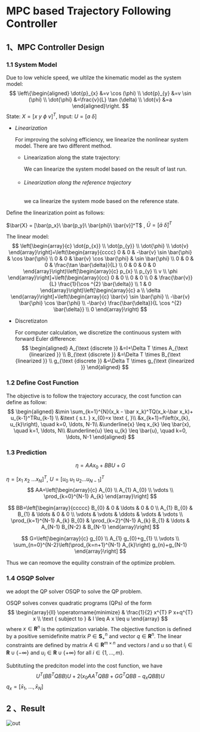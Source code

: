 # MPC based Trajectory Following  Controller

## 1、MPC Controller Design

### 1.1 System Model 

Due to low vehicle speed, we ultilze the kinematic model as the system model:
$$
\left\{\begin{aligned}
\dot{p}_{x} &=v \cos (\phi) \\
\dot{p}_{y} &=v \sin (\phi) \\
\dot{\phi} &=\frac{v}{L} \tan (\delta) \\
\dot{v} &=a
\end{aligned}\right.
$$
State: $X = [x\ y \ \phi\ v]^T$, Input: $U = [a\ \delta]$

- $Linearization$

  For improving the solving efficiency, we linearize the nonlinear system model. There are two different method.

  - Linearization along the state trajectory:

    We can linearize the system model based on the result of last run.

  - ###### Linearization along the reference trajectory

    we ca linearize the system mode based on the reference state.

Define the linearization point as follows:

$\bar{X} = [\bar{p_x}\ \bar{p_y}\ \bar{phi}\ \bar{v}]^T$ ,	$\bar{U} = [\bar{a}\ \bar{\delta}]^T$

The linear model:
$$
\left[\begin{array}{c}
\dot{p_{x}} \\
\dot{p_{y}} \\
\dot{\phi} \\
\dot{v}
\end{array}\right]=\left(\begin{array}{cccc}
0 & 0 & -\bar{v} \sin \bar{\phi} & \cos \bar{\phi} \\
0 & 0 & \bar{v} \cos \bar{\phi} & \sin \bar{\phi} \\
0 & 0 & 0 & \frac{\tan \bar{\delta}}{L} \\
0 & 0 & 0 & 0
\end{array}\right)\left[\begin{array}{c}
p_{x} \\
p_{y} \\
v \\
\phi
\end{array}\right]+\left(\begin{array}{cc}
0 & 0 \\
0 & 0 \\
0 & \frac{\bar{v}}{L} \frac{1}{\cos ^{2} \bar{\delta}} \\
1 & 0
\end{array}\right)\left[\begin{array}{c}
a \\
\delta
\end{array}\right]+\left(\begin{array}{c}
\bar{v} \sin \bar{\phi} \\
-\bar{v} \bar{\phi} \cos \bar{\phi} \\
-\bar{v} \frac{\bar{\delta}}{L \cos ^{2} \bar{\delta}} \\
0
\end{array}\right)
$$

- Discretizaton

  For computer calculation, we discretize the continuous system with forward Euler difference:
  $$
  \begin{aligned}
  A_{\text {discrete }} &=I+\Delta T \times A_{\text {linearized }} \\
  B_{\text {discrete }} &=\Delta T \times B_{\text {linearized }} \\
  g_{\text {discrete }} &=\Delta T \times g_{\text {linearized }}
  \end{aligned}
  $$

### 1.2 Define Cost Function

The objective is to follow the trajectory accuracy, the cost function can define as follow:
$$
\begin{aligned}
&\min \sum_{k=1}^{N}(x_k - \bar x_k)^TQ(x_k-\bar x_k)+ u_{k-1}^TRu_{k-1} \\
&\text { s.t. } x_{0}=x \text {, }\\
&x_{k+1}=f\left(x_{k}, u_{k}\right), \quad k=0, \ldots, N-1\\
&\underline{x} \leq x_{k} \leq \bar{x}, \quad k=1, \ldots, N\\
&\underline{u} \leq u_{k} \leq \bar{u}, \quad k=0, \ldots, N-1
\end{aligned}
$$

### 1.3 Prediction

$$
\eta = AA x_0 + BBU +G
$$

$\eta = [x_1\ x_2 \ ... x_N]^T$, $U = [u_0\ u_1 \ u_2 ... u_{N-1}]^T$
$$
AA=\left[\begin{array}{c}
A_{0} \\
A_{1} A_{0} \\
\vdots \\
\prod_{k=0}^{N-1} A_{k}
\end{array}\right]
$$

$$
BB=\left[\begin{array}{ccccc}
B_{0} & 0 & \ldots & 0 & 0 \\
A_{1} B_{0} & B_{1} & \ldots & 0 & 0 \\
\vdots & \vdots & \ddots & \vdots & \vdots \\
\prod_{k=1}^{N-1} A_{k} B_{0} & \prod_{k=2}^{N-1} A_{k} B_{1} & \ldots & A_{N-1} B_{N-2} & B_{N-1}
\end{array}\right]
$$

$$
G=\left[\begin{array}{c}
g_{0} \\
A_{1} g_{0}+g_{1} \\
\vdots \\
\sum_{n=0}^{N-2}\left(\prod_{k=n+1}^{N-1} A_{k}\right) g_{n}+g_{N-1}
\end{array}\right]
$$

Thus we can reomove the equility constrain of the optimize problem.

### 1.4 OSQP Solver

we adopt the QP solver OSQP to solve the QP problem.

OSQP solves convex quadratic programs (QPs) of the form
$$
\begin{array}{ll}
\operatorname{minimize} & \frac{1}{2} x^{T} P x+q^{T} x \\
\text { subject to } & l \leq A x \leq u
\end{array}
$$
where $x \in \mathbf{R}^{n}$ is the optimization variable. The objective function is defined by a positive semidefinite matrix $P \in \mathbf{S}_{+}^{n}$ and vector $q \in \mathbf{R}^{n}$. The linear constraints are defined by matrix $A \in \mathbf{R}^{m \times n}$ and vectors $l$ and $u$ so that $l_{i} \in \mathbf{R} \cup\{-\infty\}$ and $u_{i} \in \mathbf{R} \cup\{+\infty\}$ for all $i \in\{1, \ldots, m\}$.

Subtitutiing the predciton model into the cost function, we have
$$
U^T(BB^TQBB)U + 2(x_0AA^TQBB+GG^TQBB-q_xQBB)U
$$
$q_x = [\bar x_1,\ ...,\bar x_N]$

## 2 、Result

![out](https://github.com/Lkaho/Motion_Planning_For_Mobile_Robot/blob/main/MPC_path_tracking/src/out.gif)
